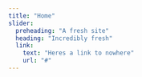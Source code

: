 ```yaml
---
title: "Home"
slider:
  preheading: "A fresh site"
  heading: "Incredibly fresh"
  link:
    text: "Heres a link to nowhere"
    url: "#"
---
```

